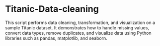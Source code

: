 # Titanic-Data-cleaning
This script performs data cleaning, transformation, and visualization on a sample Titanic dataset. It demonstrates how to handle missing values, convert data types, remove duplicates, and visualize data using Python libraries such as pandas, matplotlib, and seaborn.
